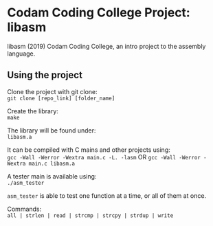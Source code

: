 <h1>Codam Coding College Project: libasm</h1>
<p>libasm (2019) Codam Coding College, an intro project to the assembly language.</p>
<h2>Using the project</h2>
<p>Clone the project with git clone:<br>
<code>git clone [repo_link] [folder_name]</code></p>
<p>Create the library:<br>
<code>make</code></p>
<p>The library will be found under:<br>
<code>libasm.a</code></p>
<p>It can be compiled with C mains and other projects using:<br>
    <code>gcc -Wall -Werror -Wextra main.c -L. -lasm</code> OR <code>gcc -Wall -Werror -Wextra main.c libasm.a</code></p>
<p>A tester main is available using:<br><code>./asm_tester</code></p>
<p><code>asm_tester</code> is able to test one function at a time, or all of them at once.</p>
<p>Commands:<br><code>all | strlen | read | strcmp | strcpy | strdup | write</code></p>
